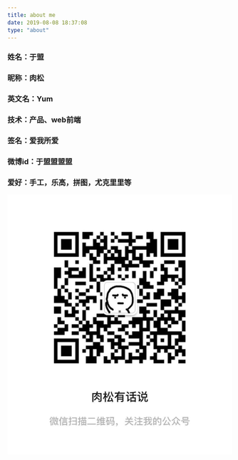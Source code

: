 ```yaml
---
title: about me
date: 2019-08-08 18:37:08
type: "about"
---
```


### 姓名：于盟
### 昵称：肉松
### 英文名：Yum
### 技术：产品、web前端
### 签名：爱我所爱
### 微博id：于盟盟盟盟
### 爱好：手工，乐高，拼图，尤克里里等
![image](./gongzonghao.jpg)
